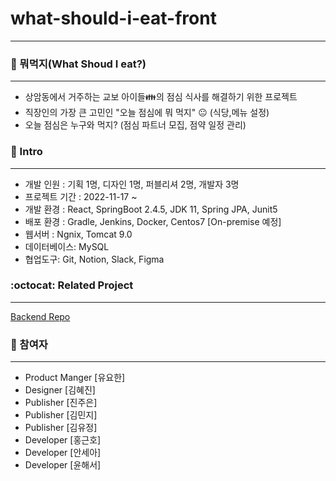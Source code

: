 # what-should-i-eat-front

---

### :cake: 뭐먹지(What Shoud I eat?)

---

- 상암동에서 거주하는 교보 아이들:family:의 점심 식사를 해결하기 위한 프로젝트
- 직장인의 가장 큰 고민인 "오늘 점심에 뭐 먹지" :neutral_face: (식당,메뉴 설정)
- 오늘 점심은 누구와 먹지? (점심 파트너 모집, 점약 일정 관리)

### :memo: Intro

---

- 개발 인원 : 기획 1명, 디자인 1명, 퍼블리셔 2명, 개발자 3명
- 프로젝트 기간 : 2022-11-17 ~
- 개발 환경 : React, SpringBoot 2.4.5, JDK 11, Spring JPA, Junit5
- 배포 환경 : Gradle, Jenkins, Docker, Centos7 [On-premise 예정]
- 웹서버 : Ngnix, Tomcat 9.0
- 데이터베이스: MySQL
- 협업도구: Git, Notion, Slack, Figma

### :octocat: Related Project

---

[Backend Repo](https://github.com/Geunho-Hong/what-should-i-eat)

### :raising_hand: 참여자

---

- Product Manger [유요한]
- Designer [김혜진]
- Publisher [진주은]
- Publisher [김민지]
- Publisher [김유정]
- Developer [홍근호]
- Developer [안세아]
- Developer [윤해서]

